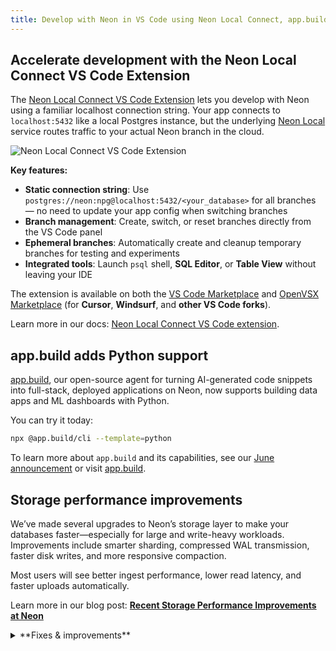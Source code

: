 ```yaml
---
title: Develop with Neon in VS Code using Neon Local Connect, app.build adds Python support, and more
---
```


## Accelerate development with the Neon Local Connect VS Code Extension

The [Neon Local Connect VS Code Extension](https://marketplace.visualstudio.com/items?itemName=databricks.neon-local-connect) lets you develop with Neon using a familiar localhost connection string. Your app connects to `localhost:5432` like a local Postgres instance, but the underlying [Neon Local](/docs/local/neon-local) service routes traffic to your actual Neon branch in the cloud.

![Neon Local Connect VS Code Extension](/docs/relnotes/neon_local_vscode.png)

**Key features:**

- **Static connection string**: Use `postgres://neon:npg@localhost:5432/<your_database>` for all branches — no need to update your app config when switching branches
- **Branch management**: Create, switch, or reset branches directly from the VS Code panel
- **Ephemeral branches**: Automatically create and cleanup temporary branches for testing and experiments
- **Integrated tools**: Launch `psql` shell, **SQL Editor**, or **Table View** without leaving your IDE

The extension is available on both the [VS Code Marketplace](https://marketplace.visualstudio.com/items?itemName=databricks.neon-local-connect) and [OpenVSX Marketplace](https://open-vsx.org/extension/databricks/neon-local-connect) (for **Cursor**, **Windsurf**, and **other VS Code forks**).

Learn more in our docs: [Neon Local Connect VS Code extension](/docs/local/neon-local-vscode).

## app.build adds Python support

[app.build](https://www.app.build/), our open-source agent for turning AI-generated code snippets into full-stack, deployed applications on Neon, now supports building data apps and ML dashboards with Python.

You can try it today:

```bash
npx @app.build/cli --template=python
```

To learn more about `app.build` and its capabilities, see our [June announcement](https://neon.com/blog/app-build-open-source-ai-agent) or visit [app.build](https://www.app.build/).

## Storage performance improvements

We’ve made several upgrades to Neon’s storage layer to make your databases faster—especially for large and write-heavy workloads. Improvements include smarter sharding, compressed WAL transmission, faster disk writes, and more responsive compaction.

Most users will see better ingest performance, lower read latency, and faster uploads automatically.

Learn more in our blog post: [**Recent Storage Performance Improvements at Neon**](https://neon.com/blog/recent-storage-performance-improvements-at-neon)

<details>

<summary>**Fixes & improvements**</summary>

- **Neon MCP**
  - Addressed an issue where required tool parameters, such as `org-id`, were being passed with empty values, resulting in an undefined error.
  - We updated our security guidance for the Neon MCP Server. To learn more, see [MCP security guidance](/docs/ai/neon-mcp-server#mcp-security-guidance).

- **Neon API**
  - For [Neon Private Networking](/docs/guides/neon-private-networking) users, you can now list all VPC endpoints for your Neon organization across regions using a new API endpoint. See [List VPC endpoints across all regions](https://api-docs.neon.tech/reference/listorganizationvpcendpointsallregions) for details.

- **Datadog and OpenTelemetry integrations**

  We enhanced the integration cards (accessible from your project's **Integrations** page in the Neon Console) for [Datadog](/docs/guides/datadog) and [OpenTelemetry](/docs/guides/opentelemetry) to give you better visibility into your export activity:
  - **Export statistics**: Now show how many metrics and logs were exported in the last 5 minutes, using easy-to-read K/M formatting.
  - **Failure alerts**: Warn you of recent export issues with clear error and warning messages.

  These updates make it easier to monitor your integrations at a glance.

- **neon_superuser**

  The `neon_superuser` role is now granted the `pg_signal_backend` privilege, which allows it to cancel (terminate) backend sessions belonging to roles that are not members of `neon_superuser`.

  > Roles created in the Neon Console, CLI, or API, are granted membership in the `neon_superuser` role. To learn more about this role, see [The neon_superuser role](/docs/manage/roles#the-neonsuperuser-role).

- **Fixes**

  Resolved an issue on the **Tables** page in the Neon Console where the previously selected database was incorrectly cached across projects. This caused errors when switching to a project that didn’t include the cached database. The Tables page now correctly resets the selected database when switching projects.

</details>
